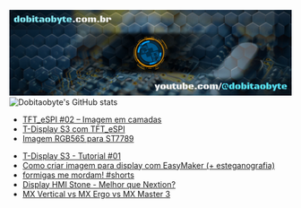 ![Welcome to Do bit Ao Byte](./dobitaobyte-github.jpg)
![Dobitaobyte's GitHub stats](https://github-readme-stats.vercel.app/api?username=DjamesSuhanko&show_icons=true&theme=radical)

<!-- BLOG-POST-LIST:START -->
- [TFT_eSPI #02 – Imagem em camadas](https://www.dobitaobyte.com.br/tft_espi-02-imagem-em-camadas/)
- [T-Display S3 com TFT_eSPI](https://www.dobitaobyte.com.br/t-display-s3-com-tft_espi/)
- [Imagem RGB565 para ST7789](https://www.dobitaobyte.com.br/imagem-rgb565-para-st7789/)
<!-- BLOG-POST-LIST:END -->

<!-- YOUTUBE-POST-LIST:START -->
- [T-Display S3 - Tutorial #01](https://www.youtube.com/watch?v=CCTERa9nWV0)
- [Como criar imagem para display com EasyMaker &lpar;+ esteganografia&rpar;](https://www.youtube.com/watch?v=gb42V88JtKU)
- [formigas me mordam! #shorts](https://www.youtube.com/watch?v=eDAWG5GbpuQ)
- [Display HMI Stone - Melhor que Nextion?](https://www.youtube.com/watch?v=JfAOIki4iYo)
- [MX Vertical vs MX Ergo vs MX Master 3](https://www.youtube.com/watch?v=n8DNsI5ilbo)
<!-- YOUTUBE-POST-LIST:END -->